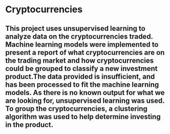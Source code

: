 # Cryptocurrencies
## This project uses unsupervised learning to analyze data on the cryptocurrencies traded. Machine learning models were implemented to present a report of what cryptocurrencies are on the trading market and how cryptocurrencies could be grouped to classify a new investment product.The data provided is insufficient, and has been processed to fit the machine learning models. As there is no known output for what we are looking for, unsupervised learning was used. To group the cryptocurrencies, a clustering algorithm was used to help determine investing in the product.
